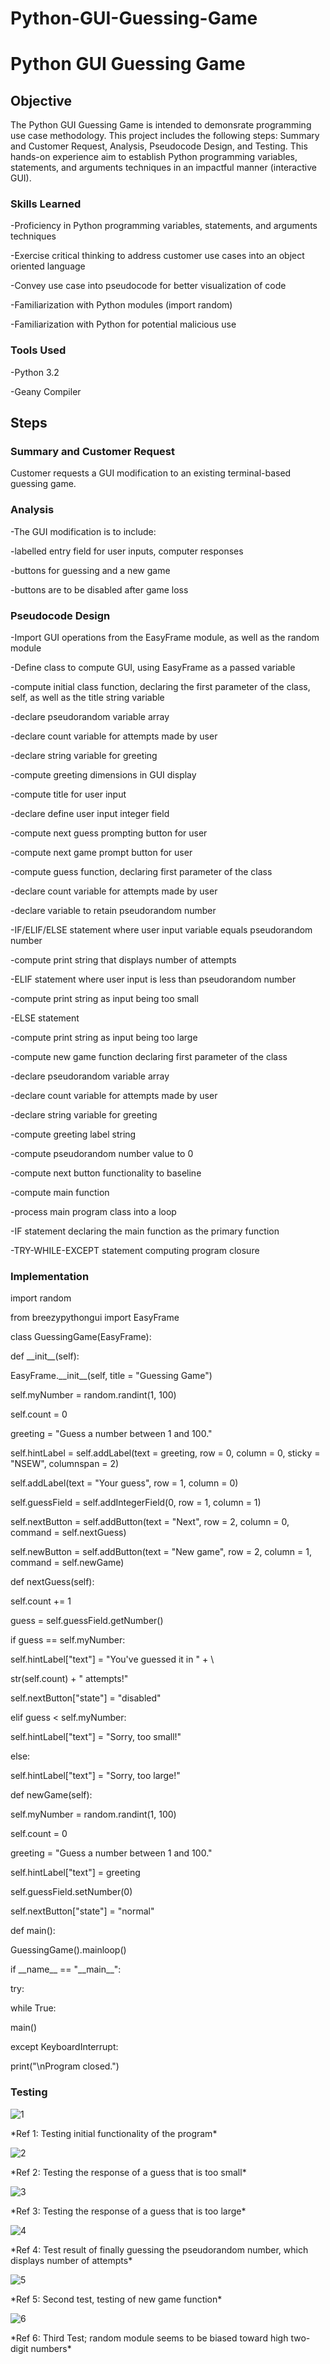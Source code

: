# Python-GUI-Guessing-Game
# Python GUI Guessing Game
## Objective
The Python GUI Guessing Game is intended to demonsrate programming use case methodology. This project includes the following steps: Summary and Customer Request, Analysis, Pseudocode Design, and Testing. This hands-on experience aim to establish Python programming variables, statements, and arguments techniques in an impactful manner (interactive GUI).

### Skills Learned
-Proficiency in  Python programming variables, statements, and arguments techniques
<p>-Exercise critical thinking to address customer use cases into an object oriented language</p>
<p>-Convey use case into pseudocode for better visualization of code</p>
<p>-Familiarization with Python modules (import random)</p>
<p>-Familiarization with Python for potential malicious use</p>
  
### Tools Used
-Python 3.2
<p>-Geany Compiler</p>

## Steps

### Summary and Customer Request
Customer requests a GUI modification to an existing terminal-based guessing game.

### Analysis
-The GUI modification is to include:
<p>-labelled entry field for user inputs, computer responses</p>
<p>-buttons for guessing and a new game</p>
<p>-buttons are to be disabled after game loss</p>

### Pseudocode Design
-Import GUI operations from the EasyFrame module, as well as the random module
<p>-Define class to compute GUI, using EasyFrame as a passed variable</p>
<p>-compute initial class function, declaring the first parameter of the class, self, as well as 	the title string variable</p>
<p>-declare pseudorandom variable array</p>
<p>-declare count variable for attempts made by user</p>
<p>-declare string variable for greeting</p>
<p>-compute greeting dimensions in GUI display</p>
<p>-compute title for user input</p>
<p>-declare define user input integer field</p>
<p>-compute next guess prompting button for user</p>
<p>-compute next game prompt button for user</p>
<p>-compute guess function, declaring first parameter of the class</p>
<p>-declare count variable for attempts made by user</p>
<p>-declare variable to retain pseudorandom number</p>
<p>-IF/ELIF/ELSE statement where user input variable equals pseudorandom number</p>
<p>-compute print string that displays number of attempts</p>
<p>-ELIF statement where user input is less than pseudorandom number</p>
<p>-compute print string as input being too small</p>
<p>-ELSE statement</p>
<p>-compute print string as input being too large</p>
<p>-compute new game function declaring first parameter of the class</p>
<p>-declare pseudorandom variable array</p>
<p>-declare count variable for attempts made by user</p>
<p>-declare string variable for greeting</p>
<p>-compute greeting label string</p>
<p>-compute pseudorandom number value to 0</p>
<p>-compute next button functionality to baseline</p>
<p>-compute main function</p>
<p>-process main program class into a loop</p>
<p>-IF statement declaring the main function as the primary function</p>
<p>-TRY-WHILE-EXCEPT statement computing program closure</p>

### Implementation
import random
<p>from breezypythongui import EasyFrame</p>
<p>class GuessingGame(EasyFrame):</p>
<p>    def __init__(self):</p>
<p>        EasyFrame.__init__(self, title = "Guessing Game")</p>
<p>        self.myNumber = random.randint(1, 100)</p>
<p>        self.count = 0</p>
<p>        greeting = "Guess a number between 1 and 100."</p>
<p>        self.hintLabel = self.addLabel(text = greeting, row = 0, column = 0, sticky = "NSEW", columnspan = 2)</p>
<p>        self.addLabel(text = "Your guess", row = 1, column = 0)</p>
<p>        self.guessField = self.addIntegerField(0, row = 1, column = 1)</p>
<p>        self.nextButton = self.addButton(text = "Next", row = 2, column = 0, command = self.nextGuess)</p>
<p>        self.newButton = self.addButton(text = "New game", row = 2, column = 1, command = self.newGame)</p>
<p>    def nextGuess(self):</p>
<p>        self.count += 1</p>
<p>        guess = self.guessField.getNumber()</p>
<p>        if guess == self.myNumber:</p>
<p>            self.hintLabel["text"] = "You've guessed it in " + \</p>
<p>                                     str(self.count) + " attempts!"</p>
<p>            self.nextButton["state"] = "disabled"</p>
<p>        elif guess < self.myNumber:</p>
<p>            self.hintLabel["text"] = "Sorry, too small!"</p>
<p>        else:</p>
<p>            self.hintLabel["text"] = "Sorry, too large!"</p>
<p>    def newGame(self):</p>
<p>        self.myNumber = random.randint(1, 100)</p>
<p>        self.count = 0</p>
<p>        greeting = "Guess a number between 1 and 100."</p>
<p>        self.hintLabel["text"] = greeting</p>
<p>        self.guessField.setNumber(0)</p>
<p>        self.nextButton["state"] = "normal"</p>
<p>def main():</p>
<p>    GuessingGame().mainloop()</p>
<p>if __name__ == "__main__":</p>
<p>    try:</p>
<p>        while True:</p>
<p>            main()</p>
<p>    except KeyboardInterrupt:</p>
<p>        print("\nProgram closed.")</p>
        
### Testing
![1](https://i.imgur.com/msTollL.jpg)
<p>*Ref 1: Testing initial functionality of the program*</p>

![2](https://i.imgur.com/uNqWjQs.jpg)
<p>*Ref 2: Testing the response of a guess that is too small*</p>

![3](https://i.imgur.com/CSam3X6.jpg)
<p>*Ref 3: Testing the response of a guess that is too large*</p>

![4](https://i.imgur.com/xNfskUW.jpg)
<p>*Ref 4: Test result of finally guessing the pseudorandom number, which displays number of attempts*</p>

![5](https://i.imgur.com/Sqy6W97.jpg)
<p>*Ref 5: Second test, testing of new game function*</p>

![6](https://i.imgur.com/o6NUGCC.jpg)
<p>*Ref 6: Third Test; random module seems to be biased toward high two-digit numbers*</p>
